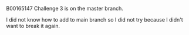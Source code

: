 B00165147
Challenge 3 is on the master branch. 

I did not know how to add to main branch so I did not try because I didn't want to break it again.
